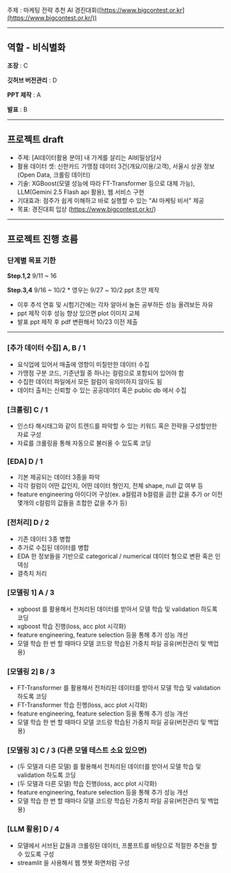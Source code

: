 주제 : 마케팅 전략 추천 AI 경진대회([https://www.bigcontest.or.kr](https://www.bigcontest.or.kr/))

---

## 역할 - 비식별화

**조장** : C

**깃허브 버전관리** : D

**PPT 제작** : A

**발표** : B

---

## 프로젝트 draft

- 주제: [AI데이터활용 분야] 내 가게를 살리는 AI비밀상담사
- 활용 데이터 셋: 신한카드 가맹점 데이터 3건(개요/이용/고객), 서울시 상권 정보(Open Data, 크롤링 데이터)
- 기술: XGBoost(모델 성능에 따라 FT-Transformer 등으로 대체 가능), LLM(Gemini 2.5 Flash api 활용), 웹 서비스 구현
- 기대효과: 점주가 쉽게 이해하고 바로 실행할 수 있는 "AI 마케팅 비서" 제공
- 목표: 경진대회 입상
(https://www.bigcontest.or.kr/)

---

## 프로젝트 진행 흐름

### 단계별 목표 기한

**Step.1,2**  9/11 ~ 16

**Step.3,4**  9/16 ~ 10/2    * 영우는 9/27 ~ 10/2 ppt 초안 제작

- 이후 추석 연휴 및 시험기간에는 각자 알아서 놀든 공부하든 성능 올려보든 자유
- ppt 제작 이후 성능 향상 있으면 plot 이미지 교체
- 발표 ppt 제작 후 pdf 변환해서 10/23 이전 제출

---

### [추가 데이터 수집]  A, B / 1

- 요식업에 있어서 매출에 영향이 미칠만한 데이터 수집
- 가맹점 구분 코드, 기준년월 중 하나는 컬럼으로 포함되어 있어야 함
- 수집한 데이터 파일에서 모든 컬럼이 유의미하지 않아도 됨
- 데이터 출처는 신뢰할 수 있는 공공데이터 혹은 public db 에서 수집

### [크롤링]  C / 1

- 인스타 해시태그와 같이 트렌드를 파악할 수 있는 키워드 혹은 전략을 구성할만한 자료 구성
- 자료를 크롤링을 통해 자동으로 불러올 수 있도록 코딩

### [EDA]  D / 1

- 기본 제공되는 데이터 3종을 파악
- 각각 컬럼이 어떤 값인지, 어떤 데이터 형인지, 전체 shape, null 값 여부 등
- feature engineering 아이디어 구상(ex. a컬럼과 b컬럼을 곱한 값을 추가 or 이전 몇개의 c컬럼의 값들을 조합한 값을 추가 등)

### [전처리]  D / 2

- 기존 데이터 3종 병합
- 추가로 수집된 데이터를 병합
- EDA 한 정보들을 기반으로 categorical / numerical 데이터 형으로 변환 혹은 인덱싱
- 결측치 처리

### [모델링 1]  A / 3

- xgboost 를 활용해서 전처리된 데이터를 받아서 모델 학습 및 validation 하도록 코딩
- xgboost 학습 진행(loss, acc plot 시각화)
- feature engineering, feature selection 등을 통해 추가 성능 개선
- 모델 학습 한 번 할 때마다 모델 코드랑 학습된 가중치 파일 공유(버전관리 및 백업용)

### [모델링 2]  B / 3

- FT-Transformer 를 활용해서 전처리된 데이터를 받아서 모델 학습 및 validation 하도록 코딩
- FT-Transformer 학습 진행(loss, acc plot 시각화)
- feature engineering, feature selection 등을 통해 추가 성능 개선
- 모델 학습 한 번 할 때마다 모델 코드랑 학습된 가중치 파일 공유(버전관리 및 백업용)

### [모델링 3]  C / 3  (다른 모델 테스트 소요 있으면)

- (두 모델과 다른 모델) 를 활용해서 전처리된 데이터를 받아서 모델 학습 및 validation 하도록 코딩
- (두 모델과 다른 모델) 학습 진행(loss, acc plot 시각화)
- feature engineering, feature selection 등을 통해 추가 성능 개선
- 모델 학습 한 번 할 때마다 모델 코드랑 학습된 가중치 파일 공유(버전관리 및 백업용)

### [LLM 활용]  D / 4

- 모델에서 서브된 값들과 크롤링된 데이터, 프롬프트를 바탕으로 적절한 추천을 할 수 있도록 구성
- streamlit 을 사용해서 웹 챗봇 화면처럼 구성
